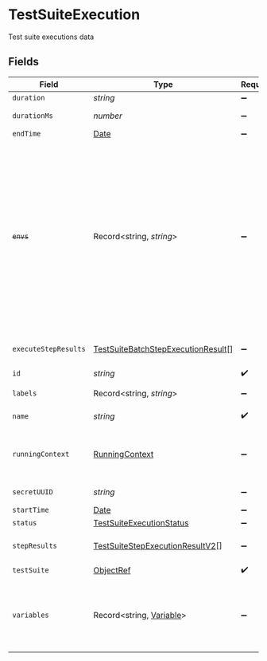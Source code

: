 # TestSuiteExecution

Test suite executions data


## Fields

| Field                                                                                                                                                                                                   | Type                                                                                                                                                                                                    | Required                                                                                                                                                                                                | Description                                                                                                                                                                                             | Example                                                                                                                                                                                                 |
| ------------------------------------------------------------------------------------------------------------------------------------------------------------------------------------------------------- | ------------------------------------------------------------------------------------------------------------------------------------------------------------------------------------------------------- | ------------------------------------------------------------------------------------------------------------------------------------------------------------------------------------------------------- | ------------------------------------------------------------------------------------------------------------------------------------------------------------------------------------------------------- | ------------------------------------------------------------------------------------------------------------------------------------------------------------------------------------------------------- |
| `duration`                                                                                                                                                                                              | *string*                                                                                                                                                                                                | :heavy_minus_sign:                                                                                                                                                                                      | test duration                                                                                                                                                                                           | 2m                                                                                                                                                                                                      |
| `durationMs`                                                                                                                                                                                            | *number*                                                                                                                                                                                                | :heavy_minus_sign:                                                                                                                                                                                      | test duration in ms                                                                                                                                                                                     | 6000                                                                                                                                                                                                    |
| `endTime`                                                                                                                                                                                               | [Date](https://developer.mozilla.org/en-US/docs/Web/JavaScript/Reference/Global_Objects/Date)                                                                                                           | :heavy_minus_sign:                                                                                                                                                                                      | test end time                                                                                                                                                                                           |                                                                                                                                                                                                         |
| ~~`envs`~~                                                                                                                                                                                              | Record<string, *string*>                                                                                                                                                                                | :heavy_minus_sign:                                                                                                                                                                                      | :warning: **DEPRECATED**: this will be removed in a future release, please migrate away from it as soon as possible.<br/><br/>Environment variables passed to executor. Deprecated: use Basic Variables instead |                                                                                                                                                                                                         |
| `executeStepResults`                                                                                                                                                                                    | [TestSuiteBatchStepExecutionResult](../../models/shared/testsuitebatchstepexecutionresult.md)[]                                                                                                         | :heavy_minus_sign:                                                                                                                                                                                      | batch steps execution results                                                                                                                                                                           |                                                                                                                                                                                                         |
| `id`                                                                                                                                                                                                    | *string*                                                                                                                                                                                                | :heavy_check_mark:                                                                                                                                                                                      | execution id                                                                                                                                                                                            | 62f395e004109209b50edfc1                                                                                                                                                                                |
| `labels`                                                                                                                                                                                                | Record<string, *string*>                                                                                                                                                                                | :heavy_minus_sign:                                                                                                                                                                                      | test suite labels                                                                                                                                                                                       |                                                                                                                                                                                                         |
| `name`                                                                                                                                                                                                  | *string*                                                                                                                                                                                                | :heavy_check_mark:                                                                                                                                                                                      | execution name                                                                                                                                                                                          | test-suite1.needlessly-sweet-imp                                                                                                                                                                        |
| `runningContext`                                                                                                                                                                                        | [RunningContext](../../models/shared/runningcontext.md)                                                                                                                                                 | :heavy_minus_sign:                                                                                                                                                                                      | running context for test or test suite execution                                                                                                                                                        |                                                                                                                                                                                                         |
| `secretUUID`                                                                                                                                                                                            | *string*                                                                                                                                                                                                | :heavy_minus_sign:                                                                                                                                                                                      | secret uuid                                                                                                                                                                                             | 7934600f-b367-48dd-b981-4353304362fb                                                                                                                                                                    |
| `startTime`                                                                                                                                                                                             | [Date](https://developer.mozilla.org/en-US/docs/Web/JavaScript/Reference/Global_Objects/Date)                                                                                                           | :heavy_minus_sign:                                                                                                                                                                                      | test start time                                                                                                                                                                                         |                                                                                                                                                                                                         |
| `status`                                                                                                                                                                                                | [TestSuiteExecutionStatus](../../models/shared/testsuiteexecutionstatus.md)                                                                                                                             | :heavy_minus_sign:                                                                                                                                                                                      | N/A                                                                                                                                                                                                     |                                                                                                                                                                                                         |
| `stepResults`                                                                                                                                                                                           | [TestSuiteStepExecutionResultV2](../../models/shared/testsuitestepexecutionresultv2.md)[]                                                                                                               | :heavy_minus_sign:                                                                                                                                                                                      | steps execution results                                                                                                                                                                                 |                                                                                                                                                                                                         |
| `testSuite`                                                                                                                                                                                             | [ObjectRef](../../models/shared/objectref.md)                                                                                                                                                           | :heavy_check_mark:                                                                                                                                                                                      | N/A                                                                                                                                                                                                     |                                                                                                                                                                                                         |
| `variables`                                                                                                                                                                                             | Record<string, [Variable](../../models/shared/variable.md)>                                                                                                                                             | :heavy_minus_sign:                                                                                                                                                                                      | execution variables passed to executor converted to vars for usage in tests                                                                                                                             |                                                                                                                                                                                                         |